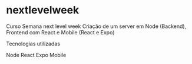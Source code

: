 # nextlevelweek
Curso Semana next level week
Criação de um server em Node (Backend), Frontend com React e Mobile (React e Expo)

Tecnologias utilizadas

Node
React
Expo Mobile
